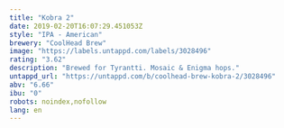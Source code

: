 ```yaml
---
title: "Kobra 2"
date: 2019-02-20T16:07:29.451053Z
style: "IPA - American"
brewery: "CoolHead Brew"
image: "https://labels.untappd.com/labels/3028496"
rating: "3.62"
description: "Brewed for Tyrantti. Mosaic & Enigma hops."
untappd_url: "https://untappd.com/b/coolhead-brew-kobra-2/3028496"
abv: "6.66"
ibu: "0"
robots: noindex,nofollow
lang: en
---
```

